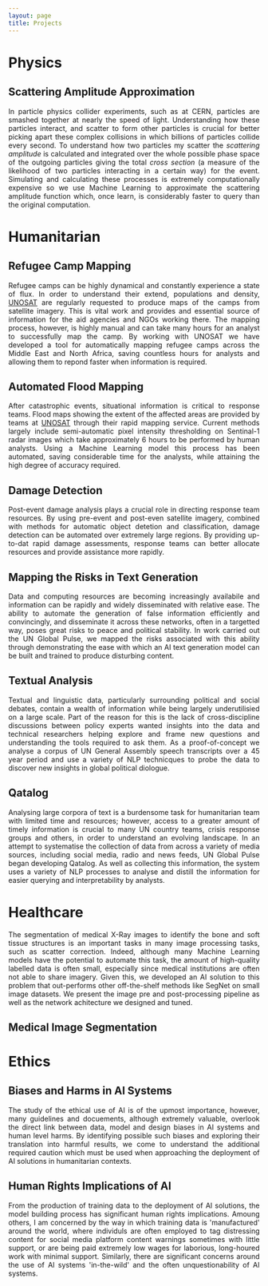 ```yaml
---
layout: page
title: Projects
---
```


<div style="text-align: justify">

# Physics

## Scattering Amplitude Approximation

In particle physics collider experiments, such as at CERN, particles are smashed together at nearly the speed of light. Understanding how these particles interact, and scatter to form other particles is crucial for better picking apart these complex collisions in which billions of particles collide every second. To understand how two particles my scatter the *scattering amplitude* is calculated and integrated over the whole possible phase space of the outgoing particles giving the total *cross section* (a measure of the likelihood of two particles interacting in a certain way) for the event. Simulating and calculating these processes is extremely computationally expensive so we use Machine Learning to approximate the scattering amplitude function which, once learn, is considerably faster to query than the original computation.

# Humanitarian

## Refugee Camp Mapping

Refugee camps can be highly dynamical and constantly experience a state of flux. In order to understand their extend, populations and density, [UNOSAT](https://unitar.org/sustainable-development-goals/satellite-analysis-and-applied-research) are regularly requested to produce maps of the camps from satellite imagery. This is vital work and provides and essential source of information for the aid agencies and NGOs working there. The mapping process, however, is highly manual and can take many hours for an analyst to successfully map the camp. By working with UNOSAT we have developed a tool for automatically mapping refugee camps across the Middle East and North Africa, saving countless hours for analysts and allowing them to repond faster when information is required.

## Automated Flood Mapping

After catastrophic events, situational information is critical to response teams. Flood maps showing the extent of the affected areas are provided by teams at [UNOSAT](https://unitar.org/sustainable-development-goals/satellite-analysis-and-applied-research) through their rapid mapping service. Current methods largely include semi-automatic pixel intensity thresholding on Sentinal-1 radar images which take approximately 6 hours to be performed by human analysts. Using a Machine Learning model this process has been automated, saving considerable time for the analysts, while attaining the high degree of accuracy required.

## Damage Detection

Post-event damage analysis plays a crucial role in directing response team resources. By using pre-event and post-even satellite imagery, combined with methods for automatic object detetion and classification, damage detection can be automated over extremely large regions. By providing up-to-dat rapid damage assessments, response teams can better allocate resources and provide assistance more rapidly.

## Mapping the Risks in Text Generation

Data and computing resources are becoming increasingly availabile and information can be rapidly and widely disseminated with relative ease. The ability to automate the generation of false information efficiently and convincingly, and disseminate it across these networks, often in a targetted way, poses great risks to peace and political stability. In work carried out the UN Global Pulse, we mapped the risks associated with this ability through demonstrating the ease with which an AI text generation model can be built and trained to produce disturbing content.

## Textual Analysis

Textual and linguistic data, particularly surrounding political and social debates, contain a wealth of information while being largely underutilisied on a large scale. Part of the reason for this is the lack of cross-discipline discussions between policy experts wanted insights into the data and technical researchers helping explore and frame new questions and understanding the tools required to ask them. As a proof-of-concept we analyse a corpus of UN General Assembly speech transcripts over a 45 year period and use a variety of NLP technicques to probe the data to discover new insights in global political diologue.

## Qatalog

Analysing large corpora of text is a burdensome task for humanitarian team with limited time and resources; however, access to a greater amount of timely information is crucial to many UN country teams, crisis response groups and others, in order to understand an evolving landscape. In an attempt to systematise the collection of data from across a variety of media sources, including social media, radio and news feeds, UN Global Pulse began developing Qatalog. As well as collecting this information, the system uses a variety of NLP processes to analyse and distill the information for easier querying and interpretability by analysts.

# Healthcare

The segmentation of medical X-Ray images to identify the bone and soft tissue structures is an important tasks in many image processing tasks, such as scatter correction. Indeed, although many Machine Learning models have the potential to automate this task, the amount of high-quality labelled data is often small, especially since medical institutions are often not able to share imagery. Given this, we developed an AI solution to this problem that out-performs other off-the-shelf methods like SegNet on small image datasets. We present the image pre and post-processing pipeline as well as the network achitecture we designed and tuned.

## Medical Image Segmentation

# Ethics

## Biases and Harms in AI Systems

The study of the ethical use of AI is of the upmost importance, however, many guidelines and docuements, although extremely valuable, overlook the direct link between data, model and design biases in AI systems and human level harms. By identifying possible such biases and exploring their translation into harmful results, we come to understand the additional required caution which must be used when approaching the deployment of AI solutions in humanitarian contexts.

## Human Rights Implications of AI

From the production of training data to the deployment of AI solutions, the model building process has significant human rights implications. Amoung others, I am concerned by the way in which training data is 'manufactured' around the world, where individuls are often employed to tag distressing content for social media platform content warnings sometimes with little support, or are being paid extremely low wages for laborious, long-houred work with minimal support. Similarly, there are significant concerns around the use of AI systems 'in-the-wild' and the often unquestionability of AI systems.

</div>

